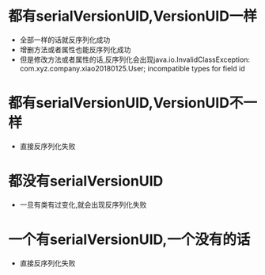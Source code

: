 # 都有serialVersionUID,VersionUID一样
- 全部一样的话就反序列化成功
- 增删方法或者属性也能反序列化成功
- 但是修改方法或者属性的话,反序列化会出现java.io.InvalidClassException: com.xyz.company.xiao20180125.User; incompatible types for field id

# 都有serialVersionUID,VersionUID不一样
- 直接反序列化失败

# 都没有serialVersionUID
- 一旦有类有过变化,就会出现反序列化失败

# 一个有serialVersionUID,一个没有的话
- 直接反序列化失败